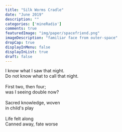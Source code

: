 ```yaml
---
title: "Silk Worms Cradle"
date: "June 2019"
description: ""
categories: ['mineRadio']
comments: true
featuredImage: "img/paper/spacefriend.png"
imageDescription: "familiar face from outer-space"
dropCap: true
displayInMenu: false
displayInList: true
draft: false
---
```


I know what I saw that night. <br>
Do not know what to call that night. <br>
<br>
First two, then four; <br>
was I seeing double now? <br>
<br>
Sacred knowledge, woven <br>
in child's play <br>
<br>
Life felt along <br>
Canned away, fate worse